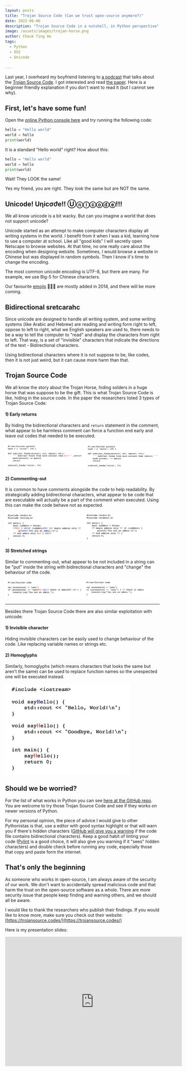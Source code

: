 ```yaml
---
layout: posts
title: "Trojan Source Code (Can we trust open-source anymore?)"
date: 2022-06-06
description: "Trojan Source Code in a nutshell, in Python perspective"
image: /assets/images/trojan-horse.png
author: Cheuk Ting Ho
tags:
  - Python
  - OSS
  - Unicode

---
```


Last year, I overheard my boyfriend listening to [a podcast](https://twit.tv/shows/security-now) that talks about the [Trojan Source Code](https://trojansource.codes/). I got interested and read [the paper](https://trojansource.codes/trojan-source.pdf). Here is a beginner friendly explanation if you don't want to read it (but I cannot see why).

## First, let's have some fun!

Open the [online Python console here](https://app.codingrooms.com/compiler?language=python3) and try running the following code:

```python
hello = "Hello world"
world = hello
print(world)
```

It is a standard "Hello world" right? How about this:

```python
hello = "Hello world"
world = hell‮o
print(world)
```

Wait! They LOOK the same!

Yes my friend, you are right. They look the same but are NOT the same.


## Unicode! Uηicσժe!! Ⓤⓝⓘⓒⓞⓓⓔ!!!

We all know unicode is a bit wacky. But can you imagine a world that does not support unicode?

Unicode started as an attempt to make computer characters display all writing systems in the world. I benefit from it when I was a kid, learning how to use a computer at school. Like all "good kids" I will secretly open Netscape to browse websites. At that time, no one really care about the encoding when designing website. Sometimes, I would browse a website in Chinese but was displayed in random symbols. Then I know it's time to change the encoding.

The most common unicode encoding is UTF-8, but there are many. For example, we use Big-5 for Chinese characters.

Our favourite [emojis](https://emojipedia.org/) 💖😃🧸 are mostly added in 2014, and there will be more coming.


## Bidirectional ‮characters

Since unicode are designed to handle all writing system, and some writing systems (like Arabic and Hebrew) are reading and writing form right to left, oppose to left to right, what we English speakers are used to, there needs to be a way to tell the computer to "read" and display the characters from right to left. That way, is a set of "invisible" characters that indicate the directions of the text - Bidirectional characters.

Using bidirectional characters where it is not suppose to be, like codes, then it is not just weird, but it can cause more harm than that.


## Trojan Source Code

We all know the story about the Trojan Horse, hiding solders in a huge horse that was suppose to be the gift. This is what Trojan Source Code is like, hiding in the source code. In the paper the researchers listed 3 types of Trojan Source Code:

#### 1) Early returns

By hiding the bidirectional characters and `return` statement in the comment, what appear to be harmless comment can force a function end early and leave out codes that needed to be executed.

![Early returns example](trojan-source-early-returns.png)

#### 2) Commenting-out

It is common to have comments alongside the code to help readability. By strategically adding bidirectional characters, what appear to be code that are executable will actually be a part of the comment when executed. Using this can make the code behave not as expected.

![Commenting-out example](trojan-source-commenting-out.png)

#### 3) Stretched strings

Similar to commenting-out, what appear to be not included in a string can be "put" inside the string with bidirectional characters and "change" the behaviour of the code.

![Stretched strings example](trojan-source-stretched-string.png)

---

Besides there Trojan Source Code there are also similar exploitation with unicode:

#### 1) Invisible character

Hiding invisible characters can be easily used to change behaviour of the code. Like replacing variable names or strings etc.

#### 2) Homoglyphs

Similarly, homoglyphs (which means characters that looks the same but aren't the same) can be used to replace function names so the unexpected one will be executed instead.

![Homoglyphs example](trojan-source-homoglyphs.png)


## Should we be worried?

For the list of what works in Python you can see [here at the GitHub repo](https://github.com/nickboucher/trojan-source/tree/main/Python). You are welcome to try those Trojan Source Code and see if they works on newer versions of Python.

For my personal opinion, the piece of advice I would give to other Pythonistas is that, use a editor with good syntax highlight or that will warn you if there's hidden characters ([GitHub will give you a warning](https://github.blog/changelog/2021-10-31-warning-about-bidirectional-unicode-text/) if the code file contains bidirectional characters). Keep a good habit of linting your code ([Pylint](https://pypi.org/project/pylint/) is a good choice, it will also give you warning if it "sees" hidden characters) and double check before running any code, especially those that copy and paste form the internet.


## That's only the beginning

As someone who works in open-source, I am always aware of the security of our work. We don't want to accidentally spread malicious code and that harm the trust on the open-source software as a whole. There are more security issue that people keep finding and warning others, and we should all be aware.

I would like to thank the researchers who publish their findings. If you would like to know more, make sure you check out their website: [https://trojansource.codes/](https://trojansource.codes/)

Here is my presentation slides:

<iframe src="https://slides.com/cheukting_ho/trojan-source/embed?style=transparent&share=hidden" width="576" height="420" title="Trojan Source" scrolling="no" frameborder="0" webkitallowfullscreen mozallowfullscreen allowfullscreen></iframe>
